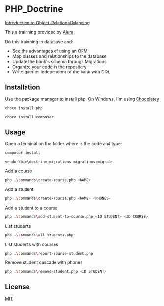 # PHP_Doctrine
[Introduction to Object-Relational Mapping](https://cursos.alura.com.br/course/php-doctrine-mapeamento-objeto-relacional)

This a trainning provided by [Alura](https://cursos.alura.com.br)

Do this trainning in database and:

- See the advantages of using an ORM
- Map classes and relationships to the database
- Update the bank's schema through Migrations
- Organize your code in the repository
- Write queries independent of the bank with DQL

## Installation

Use the package manager to install php.
On Windows, I'm using [Chocolatey](https://chocolatey.org/)
```bash
choco install php
```
```bash
choco install composer
```

## Usage
Open a terminal on the folder where is the code and type:
```bash
composer install
```
```bash
vendor\bin\doctrine-migrations migrations:migrate
```

Add a course
```bash
php .\commands\create-course.php <NAME>
```

Add a student
```bash
php .\commands\create-course.php <NAME> <PHONES>
```

Add a student to a course
```bash
php .\commands\add-student-to-course.php <ID STUDENT> <ID COURSE>
```

List students
```bash
php .\commands\all-students.php
```

List students with courses
```bash
php .\commands\report-course-student.php
```
Remove student cascade with phones
```bash
php .\commands\remove-student.php <ID STUDENT>
```

## License
[MIT](https://github.com/GabrielDSousa/PHP_Doctrine/blob/master/LICENSE.md)


